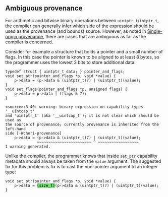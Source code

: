 ## Ambiguous provenance

For arithmetic and bitwise binary operations between `uintptr_t`/`intptr_t`, the compiler can generally infer which side of the expression should be used as the provenance (and bounds) source.
However, as noted in [Single-origin provenance](../impact/single-origin-provenance.html), there are cases that are ambiguous as far as the compiler is concerned.

Consider for example a structure that holds a pointer and a small number of flags.
In this case the pointer is known to be aligned to at least 8 bytes, so the programmer uses the lowest 3 bits to store additional data:

```
typedef struct { uintptr_t data; } pointer_and_flags;
void set_ptr(pointer_and_flags *p, void *value) {
    p->data = (p->data & (uintptr_t)7) | (uintptr_t)(value);
}
void set_flags(pointer_and_flags *p, unsigned flags) {
    p->data = p->data | (flags & 7);
}
```

```
<source>:3:40: warning: binary expression on capability types '__uintcap_t'
and 'uintptr_t' (aka '__uintcap_t'); it is not clear which should be used as
the source of provenance; currently provenance is inherited from the left-hand
side [-Wcheri-provenance]
    p->data = (p->data & (uintptr_t)7) | (uintptr_t)(value);
              ~~~~~~~~~~~~~~~~~~~~~~~~ ^ ~~~~~~~~~~~~~~~~~~
1 warning generated.
```

Unlike the compiler, the programmer knows that inside ```set_ptr``` capability metadata should always be taken from the `value` argument.
The suggested fix for this problem is fix is to cast the non-pointer argument to an integer type:

<pre><code>void set_ptr(pointer_and_flags *p, void *value) {
    p->data = <mark style="background-color: #77DD77">(size_t)</mark>(p->data & (uintptr_t)7) | (uintptr_t)(value);
}
</code></pre>

<!--
\nwfnote{Not use cheri\_low\_bits\_set()?}
-->

<!--
\arnote{TODO: this section should have more examples.}
-->
